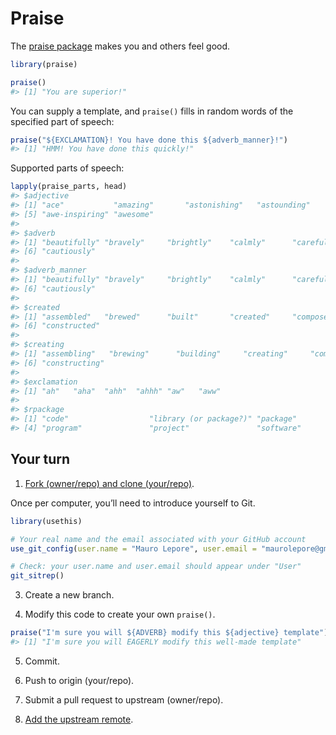 Praise
================

The [praise package](https://github.com/rladies/praise) makes you and
others feel good.

``` r
library(praise)

praise()
#> [1] "You are superior!"
```

You can supply a template, and `praise()` fills in random words of the
specified part of speech:

``` r
praise("${EXCLAMATION}! You have done this ${adverb_manner}!")
#> [1] "HMM! You have done this quickly!"
```

Supported parts of speech:

``` r
lapply(praise_parts, head)
#> $adjective
#> [1] "ace"           "amazing"       "astonishing"   "astounding"   
#> [5] "awe-inspiring" "awesome"      
#> 
#> $adverb
#> [1] "beautifully" "bravely"     "brightly"    "calmly"      "carefully"  
#> [6] "cautiously" 
#> 
#> $adverb_manner
#> [1] "beautifully" "bravely"     "brightly"    "calmly"      "carefully"  
#> [6] "cautiously" 
#> 
#> $created
#> [1] "assembled"   "brewed"      "built"       "created"     "composed"   
#> [6] "constructed"
#> 
#> $creating
#> [1] "assembling"   "brewing"      "building"     "creating"     "composing"   
#> [6] "constructing"
#> 
#> $exclamation
#> [1] "ah"   "aha"  "ahh"  "ahhh" "aw"   "aww" 
#> 
#> $rpackage
#> [1] "code"                  "library (or package?)" "package"              
#> [4] "program"               "project"               "software"
```

## Your turn

1.  [Fork (owner/repo) and clone
    (your/repo)](https://happygitwithr.com/fork-and-clone.html).

Once per computer, you’ll need to introduce yourself to Git.

``` r
library(usethis)

# Your real name and the email associated with your GitHub account
use_git_config(user.name = "Mauro Lepore", user.email = "maurolepore@gmail.com")

# Check: your user.name and user.email should appear under "User"
git_sitrep()
```

3.  Create a new branch.

4.  Modify this code to create your own `praise()`.

<!-- end list -->

``` r
praise("I'm sure you will ${ADVERB} modify this ${adjective} template")
#> [1] "I'm sure you will EAGERLY modify this well-made template"
```

5.  Commit.

6.  Push to origin (your/repo).

7.  Submit a pull request to upstream (owner/repo).

8.  [Add the upstream
    remote](https://happygitwithr.com/upstream-changes.html#upstream-changes).
